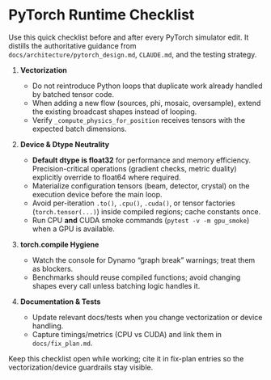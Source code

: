 # PyTorch Runtime Checklist

Use this quick checklist before and after every PyTorch simulator edit. It distills the authoritative guidance from
`docs/architecture/pytorch_design.md`, `CLAUDE.md`, and the testing strategy.

1. **Vectorization**
   - Do not reintroduce Python loops that duplicate work already handled by batched tensor code.
   - When adding a new flow (sources, phi, mosaic, oversample), extend the existing broadcast shapes instead of looping.
   - Verify `_compute_physics_for_position` receives tensors with the expected batch dimensions.

2. **Device & Dtype Neutrality**
   - **Default dtype is float32** for performance and memory efficiency. Precision-critical operations (gradient checks, metric duality) explicitly override to float64 where required.
   - Materialize configuration tensors (beam, detector, crystal) on the execution device before the main loop.
   - Avoid per-iteration `.to()`, `.cpu()`, `.cuda()`, or tensor factories (`torch.tensor(...)`) inside compiled regions; cache constants once.
   - Run CPU **and** CUDA smoke commands (`pytest -v -m gpu_smoke`) when a GPU is available.

3. **torch.compile Hygiene**
   - Watch the console for Dynamo “graph break” warnings; treat them as blockers.
   - Benchmarks should reuse compiled functions; avoid changing shapes every call unless batching logic handles it.

4. **Documentation & Tests**
   - Update relevant docs/tests when you change vectorization or device handling.
   - Capture timings/metrics (CPU vs CUDA) and link them in `docs/fix_plan.md`.

Keep this checklist open while working; cite it in fix-plan entries so the vectorization/device guardrails stay visible.
